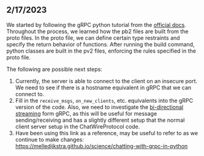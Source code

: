 ## 2/17/2023

We started by following the gRPC python tutorial from the [official docs](https://grpc.io/docs/languages/python/basics/). Throughout the process, we learned how the pb2 files are built from the proto files. In the proto file, we can define certain type restraints and specify the return behavior of functions. After running the build command, python classes are built in the pv2 files, enforcing the rules specified in the proto file. 

The following are possible next steps:

1. Currently, the server is able to connect to the client on an insecure port. We need to see if there is a hostname equivalent in gRPC that we can connect to.
2. Fill in the `receive_msgs`, `on_new_clients`, etc. equivalents into the gRPC version of the code. Also, we need to investigate the [bi-directional streaming](https://grpc.io/docs/languages/python/basics/#bidirectional-streaming-rpc) form gRPC, as this will be useful for message sending/receiving and has a slightly different setup that the normal client server setup in the ChatWireProtocol code.
3. Have been using this link as a reference, may be useful to refer to as we continue to make changes: https://melledijkstra.github.io/science/chatting-with-grpc-in-python